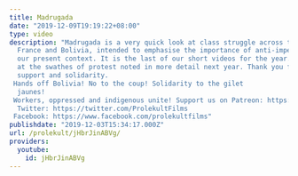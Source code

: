 ```yaml
---
title: Madrugada
date: "2019-12-09T19:19:22+08:00"
type: video
description: "Madrugada is a very quick look at class struggle across the globe, particularly
  France and Bolivia, intended to emphasise the importance of anti-imperialism in
  our present context. It is the last of our short videos for the year. We'll be looking
  at the swathes of protest noted in more detail next year. Thank you for all your
  support and solidarity. Hands off Bolivia! No to the coup! Solidarity to the gilet
  jaunes! Workers, oppressed and indigenous unite! Support us on Patreon: https://www.patreon.com/prolekult
  Twitter: https://twitter.com/ProlekultFilms  Facebook: https://www.facebook.com/prolekultfilms"
publishdate: "2019-12-03T15:34:17.000Z"
url: /prolekult/jHbrJinABVg/
providers:
  youtube:
    id: jHbrJinABVg
---
```


